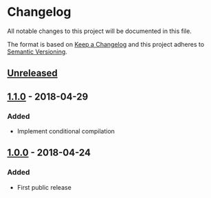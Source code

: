 # Changelog
All notable changes to this project will be documented in this file.

The format is based on [Keep a Changelog](http://keepachangelog.com/en/1.0.0/)
and this project adheres to [Semantic Versioning](http://semver.org/spec/v2.0.0.html).

## [Unreleased]

## [1.1.0] - 2018-04-29
### Added
- Implement conditional compilation

## [1.0.0] - 2018-04-24
### Added
- First public release

[Unreleased]: https://github.com/particleflux/Si7021/compare/1.1.0...HEAD
[1.1.0]: https://github.com/particleflux/Si7021/compare/1.1.0...1.0.0
[1.0.0]: https://github.com/particleflux/Si7021/compare/0.9.0...1.0.0